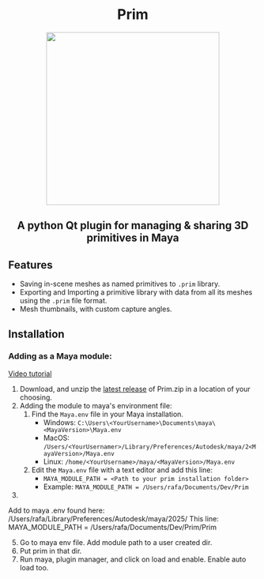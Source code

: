 <div align = "center">
  <h1>Prim</h1>
  <img src = https://github.com/Rafapp/Prim/assets/38381290/7b585bc9-704f-4745-8c1b-783d7c551255 width = "350px" align = "center">
  <h2>A python Qt plugin for managing & sharing 3D primitives in Maya</h2>
</div>

## Features
- Saving in-scene meshes as named primitives to `.prim` library.
- Exporting and Importing a primitive library with data from all its meshes using the `.prim` file format.
- Mesh thumbnails, with custom capture angles.

## Installation
### Adding as a Maya module:

[Video tutorial](https://youtu.be/OK2ueSc0YoU)

1. Download, and unzip the [latest release](https://github.com/Rafapp/Prim/releases) of Prim.zip in a location of your choosing.
2. Adding the module to maya's environment file:
   1. Find the `Maya.env` file in your Maya installation.
       * Windows: `C:\Users\<YourUsername>\Documents\maya\<MayaVersion>\Maya.env`
       * MacOS: `/Users/<YourUsernamer>/Library/Preferences/Autodesk/maya/2<MayaVersion>/Maya.env`
       * Linux: `/home/<YourUsername>/maya/<MayaVersion>/Maya.env`
   2. Edit the `Maya.env` file with a text editor and add this line:
       * `MAYA_MODULE_PATH = <Path to your prim installation folder>`
       * Example: `MAYA_MODULE_PATH = /Users/rafa/Documents/Dev/Prim`
3. 
   
Add to maya .env found here:
  /Users/rafa/Library/Preferences/Autodesk/maya/2025/
This line:
  MAYA_MODULE_PATH = /Users/rafa/Documents/Dev/Prim/Prim

5. Go to maya env file. Add module path to a user created dir.
6. Put prim in that dir.
7. Run maya, plugin manager, and click on load and enable. Enable auto load too.
